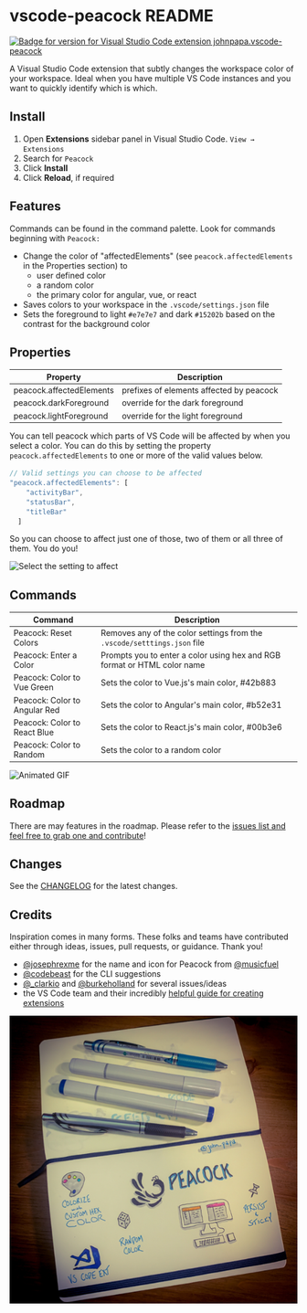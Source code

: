 # vscode-peacock README

[![Badge for version for Visual Studio Code extension johnpapa.vscode-peacock](https://vsmarketplacebadge.apphb.com/version/johnpapa.vscode-peacock.svg?color=blue&style=?style=for-the-badge&logo=visual-studio-code)](https://marketplace.visualstudio.com/items?itemName=johnpapa.vscode-peacock)

A Visual Studio Code extension that subtly changes the workspace color of your workspace. Ideal when you have multiple VS Code instances and you want to quickly identify which is which.

## Install

1. Open **Extensions** sidebar panel in Visual Studio Code. `View → Extensions`
1. Search for `Peacock`
1. Click **Install**
1. Click **Reload**, if required

## Features

Commands can be found in the command palette. Look for commands beginning with `Peacock:`

- Change the color of "affectedElements" (see `peacock.affectedElements` in the Properties section) to
  - user defined color
  - a random color
  - the primary color for angular, vue, or react
- Saves colors to your workspace in the `.vscode/settings.json` file
- Sets the foreground to light `#e7e7e7` and dark `#15202b` based on the contrast for the background color

## Properties

| Property                 | Description                              |
| ------------------------ | ---------------------------------------- |
| peacock.affectedElements | prefixes of elements affected by peacock |
| peacock.darkForeground   | override for the dark foreground         |
| peacock.lightForeground  | override for the light foreground        |

You can tell peacock which parts of VS Code will be affected by when you select a color. You can do this by setting the property `peacock.affectedElements` to one or more of the valid values below.

```javascript
// Valid settings you can choose to be affected
"peacock.affectedElements": [
    "activityBar",
    "statusBar",
    "titleBar"
  ]
```

So you can choose to affect just one of those, two of them or all three of them. You do you!

![Select the setting to affect](./resources/peacock-affectedElements.gif)

## Commands

| Command                        | Description                                                              |
| ------------------------------ | ------------------------------------------------------------------------ |
| Peacock: Reset Colors          | Removes any of the color settings from the `.vscode/setttings.json` file |
| Peacock: Enter a Color         | Prompts you to enter a color using hex and RGB format or HTML color name |
| Peacock: Color to Vue Green    | Sets the color to Vue.js's main color, #42b883                           |
| Peacock: Color to Angular Red  | Sets the color to Angular's main color, #b52e31                          |
| Peacock: Color to React Blue   | Sets the color to React.js's main color, #00b3e6                         |
| Peacock: Color to Random       | Sets the color to a random color                                         |

![Animated GIF](./resources/peacock.gif)

## Roadmap

There are may features in the roadmap. Please refer to the [issues list and feel free to grab one and contribute](https://github.com/johnpapa/vscode-peacock/issues)!

## Changes

See the [CHANGELOG](CHANGELOG.md) for the latest changes.

## Credits

Inspiration comes in many forms. These folks and teams have contributed either through ideas, issues, pull requests, or guidance. Thank you!

- [@josephrexme](https://twitter.com/josephrexme) for the name and icon for Peacock from [@musicfuel](https://twitter.com/musicfuel)
- [@codebeast](https://twitter.com/codebeast) for the CLI suggestions
- [@\_clarkio](https://twitter.com/_clarkio) and [@burkeholland](https://twitter.com/burkeholland) for several issues/ideas
- the VS Code team and their incredibly [helpful guide for creating extensions](https://code.visualstudio.com/api/get-started/your-first-extension?wt.mc_id=devto-blog-jopapa)

![Sketchnote](./resources/peacock-sketchnote.png)
